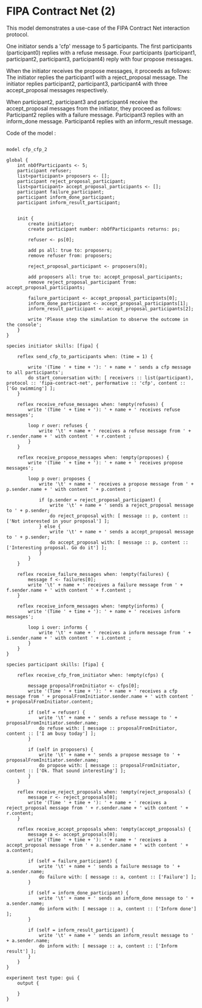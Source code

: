 [//]: # (keyword|operator_in)
[//]: # (keyword|statement_remove)
[//]: # (keyword|skill_fipa)
[//]: # (keyword|type_message)
[//]: # (keyword|concept_fipa)
# FIPA Contract Net (2)


This model demonstrates a use-case of the FIPA Contract Net interaction protocol. 

One initiator sends a 'cfp' message to 5 participants.
The first participants (participant0) replies with a refuse message.
Four participants (participant1, participant2, participant3, participant4) reply with four propose messages.

When the initiator receives the propose messages, it proceeds as follows:
The initiator replies the participant1 with a reject_proposal message.
The initiator replies participant2, participant3, participant4 with three accept_proposal messages respectively.

When participant2, participant3 and participant4 receive the accept_proposal messages from the initiator, they proceed as follows:
Participant2 replies with a failure message.
Participant3 replies with an inform_done message.
Participant4 replies with an inform_result message.


Code of the model : 

```

model cfp_cfp_2

global {
	int nbOfParticipants <- 5;
	participant refuser;
	list<participant> proposers <- [];
	participant reject_proposal_participant;
	list<participant> accept_proposal_participants <- [];
	participant failure_participant;
	participant inform_done_participant;
	participant inform_result_participant;
	
	
	init {
		create initiator;
		create participant number: nbOfParticipants returns: ps;
		
		refuser <- ps[0];
		
		add ps all: true to: proposers;
		remove refuser from: proposers;
		
		reject_proposal_participant <- proposers[0];
		
		add proposers all: true to: accept_proposal_participants;
		remove reject_proposal_participant from: accept_proposal_participants;
		
		failure_participant <- accept_proposal_participants[0];
		inform_done_participant <- accept_proposal_participants[1];
		inform_result_participant <- accept_proposal_participants[2];
		
		write 'Please step the simulation to observe the outcome in the console';
	}
}

species initiator skills: [fipa] {
	
	reflex send_cfp_to_participants when: (time = 1) {
		
		write '(Time ' + time + '): ' + name + ' sends a cfp message to all participants';
		do start_conversation with: [ receivers :: list(participant), protocol :: 'fipa-contract-net', performative :: 'cfp', content :: ['Go swimming'] ];
	}
	
	reflex receive_refuse_messages when: !empty(refuses) {
		write '(Time ' + time + '): ' + name + ' receives refuse messages';
		
		loop r over: refuses {
			write '\t' + name + ' receives a refuse message from ' + r.sender.name + ' with content ' + r.content ;
		}
	}
	
	reflex receive_propose_messages when: !empty(proposes) {
		write '(Time ' + time + '): ' + name + ' receives propose messages';
		
		loop p over: proposes {
			write '\t' + name + ' receives a propose message from ' + p.sender.name + ' with content ' + p.content ;
			
			if (p.sender = reject_proposal_participant) {
				write '\t' + name + ' sends a reject_proposal message to ' + p.sender;
				do reject_proposal with: [ message :: p, content :: ['Not interested in your proposal'] ];
			} else {
				write '\t' + name + ' sends a accept_proposal message to ' + p.sender;
				do accept_proposal with: [ message :: p, content :: ['Interesting proposal. Go do it'] ];
			}
		}
	}
	
	reflex receive_failure_messages when: !empty(failures) {
		message f <- failures[0];
		write '\t' + name + ' receives a failure message from ' + f.sender.name + ' with content ' + f.content ;
	}
	
	reflex receive_inform_messages when: !empty(informs) {
		write '(Time ' + time + '): ' + name + ' receives inform messages';
		
		loop i over: informs {
			write '\t' + name + ' receives a inform message from ' + i.sender.name + ' with content ' + i.content ;
		}
	}
}

species participant skills: [fipa] {
	
	reflex receive_cfp_from_initiator when: !empty(cfps) {
		
		message proposalFromInitiator <- cfps[0];
		write '(Time ' + time + '): ' + name + ' receives a cfp message from ' + proposalFromInitiator.sender.name + ' with content ' + proposalFromInitiator.content;
		
		if (self = refuser) {
			write '\t' + name + ' sends a refuse message to ' + proposalFromInitiator.sender.name;
			do refuse with: [ message :: proposalFromInitiator, content :: ['I am busy today'] ];
		}
		
		if (self in proposers) {
			write '\t' + name + ' sends a propose message to ' + proposalFromInitiator.sender.name;
			do propose with: [ message :: proposalFromInitiator, content :: ['Ok. That sound interesting'] ];
		}
	}
	
	reflex receive_reject_proposals when: !empty(reject_proposals) {
		message r <- reject_proposals[0];
		write '(Time ' + time + '): ' + name + ' receives a reject_proposal message from ' + r.sender.name + ' with content ' + r.content;
	}
	
	reflex receive_accept_proposals when: !empty(accept_proposals) {
		message a <- accept_proposals[0];
		write '(Time ' + time + '): ' + name + ' receives a accept_proposal message from ' + a.sender.name + ' with content ' + a.content;
		
		if (self = failure_participant) {
			write '\t' + name + ' sends a failure message to ' + a.sender.name;
			do failure with: [ message :: a, content :: ['Failure'] ];
		}
		
		if (self = inform_done_participant) {
			write '\t' + name + ' sends an inform_done message to ' + a.sender.name;
			do inform with: [ message :: a, content :: ['Inform done'] ];
		}
		
		if (self = inform_result_participant) {
			write '\t' + name + ' sends an inform_result message to ' + a.sender.name;
			do inform with: [ message :: a, content :: ['Inform result'] ];
		}
	}
}

experiment test type: gui {
	output {
		
	}
}
```
